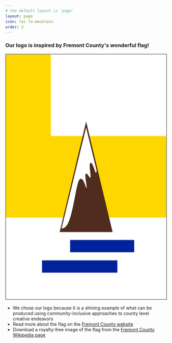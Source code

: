 ```yaml
---
# the default layout is 'page'
layout: page
icon: fas fa-mountain
order: 2
---
```


### Our logo is inspired by Fremont County's wonderful flag!

<img src= "assets/img/flag.png" width="1280" height="768" alt="Fremont County flag" style="border: 2px solid grey;">

* We chose our logo because it is a shining example of what can be produced using community-inclusive approaches to county level creative endeavors
* Read more about the flag on the [Fremont County website](https://fremontcountyco.gov/fremont-county-flag)
* Download a royalty-free image of the flag from the [Fremont County Wikipedia page](https://en.wikipedia.org/wiki/Fremont_County,_Colorado)
